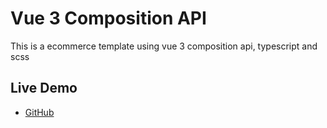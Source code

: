 # Vue 3 Composition API
<p>
  This is a ecommerce template using vue 3 composition api, typescript and scss
</p>

## Live Demo

- [GitHub](https://code.visualstudio.com/)